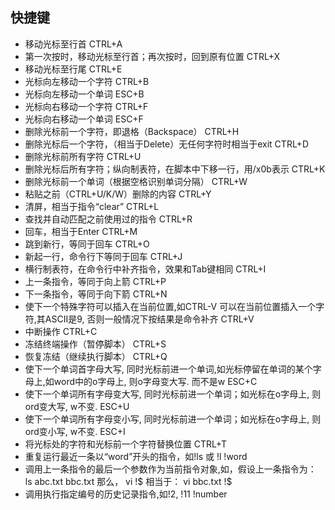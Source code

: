 ## 快捷键

- 移动光标至行首  CTRL+A
- 第一次按时，移动光标至行首；再次按时，回到原有位置  CTRL+X
- 移动光标至行尾  CTRL+E
- 光标向左移动一个字符    CTRL+B
- 光标向左移动一个单词    ESC+B
- 光标向右移动一个字符    CTRL+F
- 光标向右移动一个单词    ESC+F
- 删除光标前一个字符，即退格（Backspace） CTRL+H
- 删除光标后一个字符，（相当于Delete）无任何字符时相当于exit  CTRL+D
- 删除光标前所有字符  CTRL+U
- 删除光标后所有字符；纵向制表符，在脚本中下移一行，用/x0b表示    CTRL+K
- 删除光标前一个单词（根据空格识别单词分隔）  CTRL+W
- 粘贴之前（CTRL+U/K/W）删除的内容    CTRL+Y
- 清屏，相当于指令“clear” CTRL+L
- 查找并自动匹配之前使用过的指令  CTRL+R
- 回车，相当于Enter   CTRL+M
- 跳到新行，等同于回车    CTRL+O
- 新起一行，命令行下等同于回车    CTRL+J
- 横行制表符，在命令行中补齐指令，效果和Tab键相同 CTRL+I
- 上一条指令，等同于向上箭    CTRL+P
- 下一条指令，等同于向下箭    CTRL+N
- 使下一个特殊字符可以插入在当前位置,如CTRL-V 可以在当前位置插入一个字符,其ASCII是9, 否则一般情况下按结果是命令补齐   CTRL+V
- 中断操作    CTRL+C
- 冻结终端操作（暂停脚本）    CTRL+S
- 恢复冻结（继续执行脚本）    CTRL+Q
- 使下一个单词首字母大写, 同时光标前进一个单词,如光标停留在单词的某个字母上,如word中的o字母上, 则o字母变大写. 而不是w    ESC+C
- 使下一个单词所有字母变大写, 同时光标前进一个单词；如光标在o字母上, 则ord变大写, w不变.  ESC+U
- 使下一个单词所有字母变小写, 同时光标前进一个单词；如光标在o字母上, 则ord变小写, w不变.  ESC+I
- 将光标处的字符和光标前一个字符替换位置  CTRL+T
- 重复运行最近一条以“word”开头的指令，如!ls 或 !l !word
- 调用上一条指令的最后一个参数作为当前指令对象,如，假设上一条指令为： ls abc.txt bbc.txt 那么， vi !$ 相当于： vi bbc.txt !$
- 调用执行指定编号的历史记录指令,如!2, !11    !number
